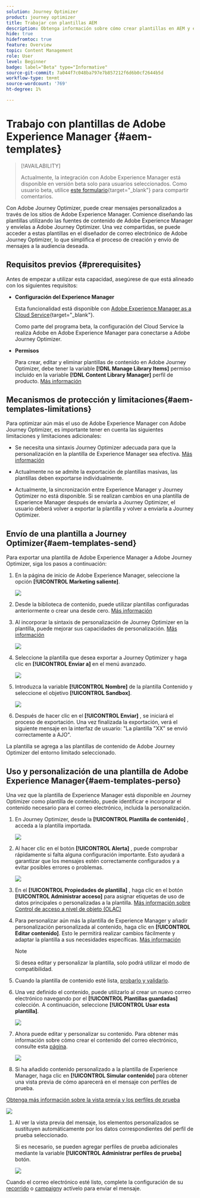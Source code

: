 ```yaml
---
solution: Journey Optimizer
product: journey optimizer
title: Trabajar con plantillas AEM
description: Obtenga información sobre cómo crear plantillas en AEM y exportarlas a Journey Optimizer
hide: true
hidefromtoc: true
feature: Overview
topic: Content Management
role: User
level: Beginner
badge: label="Beta" type="Informative"
source-git-commit: 7a044f7c048ba797e7b857212f6d6b0cf2644b5d
workflow-type: tm+mt
source-wordcount: '769'
ht-degree: 1%

---
```


# Trabajo con plantillas de Adobe Experience Manager {#aem-templates}

>[!AVAILABILITY]
>
>Actualmente, la integración con Adobe Experience Manager está disponible en versión beta solo para usuarios seleccionados.
> Como usuario beta, utilice [este formulario](https://forms.office.com/pages/responsepage.aspx?id=Wht7-jR7h0OUrtLBeN7O4Wf0cbVTQ3tCpW_unE-w8-JUN1FaNlAzNkhPSUdaSkJXVFRCNTRJNVRFSy4u){target="_blank"} para compartir comentarios.

Con Adobe Journey Optimizer, puede crear mensajes personalizados a través de los sitios de Adobe Experience Manager. Comience diseñando las plantillas utilizando las fuentes de contenido de Adobe Experience Manager y envíelas a Adobe Journey Optimizer. Una vez compartidas, se puede acceder a estas plantillas en el diseñador de correo electrónico de Adobe Journey Optimizer, lo que simplifica el proceso de creación y envío de mensajes a la audiencia deseada.

## Requisitos previos {#prerequisites}

Antes de empezar a utilizar esta capacidad, asegúrese de que está alineado con los siguientes requisitos:

* **Configuración del Experience Manager**

   Esta funcionalidad está disponible con [Adobe Experience Manager as a Cloud Service](https://experienceleague.adobe.com/docs/experience-manager-cloud-service/content/overview/introduction.html){target="_blank"}.

   Como parte del programa beta, la configuración del Cloud Service la realiza Adobe en Adobe Experience Manager para conectarse a Adobe Journey Optimizer.

* **Permisos**

   Para crear, editar y eliminar plantillas de contenido en Adobe Journey Optimizer, debe tener la variable **[!DNL Manage Library Items]** permiso incluido en la variable **[!DNL Content Library Manager]** perfil de producto. [Más información](../administration/ootb-product-profiles.md#content-library-manager)

## Mecanismos de protección y limitaciones{#aem-templates-limitations}

Para optimizar aún más el uso de Adobe Experience Manager con Adobe Journey Optimizer, es importante tener en cuenta las siguientes limitaciones y limitaciones adicionales:

* Se necesita una sintaxis Journey Optimizer adecuada para que la personalización en la plantilla de Experience Manager sea efectiva. [Más información](../personalization/personalization-syntax.md)

* Actualmente no se admite la exportación de plantillas masivas, las plantillas deben exportarse individualmente.

* Actualmente, la sincronización entre Experience Manager y Journey Optimizer no está disponible. Si se realizan cambios en una plantilla de Experience Manager después de enviarla a Journey Optimizer, el usuario deberá volver a exportar la plantilla y volver a enviarla a Journey Optimizer.

## Envío de una plantilla a Journey Optimizer{#aem-templates-send}

Para exportar una plantilla de Adobe Experience Manager a Adobe Journey Optimizer, siga los pasos a continuación:

1. En la página de inicio de Adobe Experience Manager, seleccione la opción **[!UICONTROL Marketing saliente]**.

   ![](assets/aem-outbound-menu.png)

1. Desde la biblioteca de contenido, puede utilizar plantillas configuradas anteriormente o crear una desde cero. [Más información](https://experienceleague.adobe.com/docs/experience-manager-65/authoring/authoring/managing-pages.html?lang=en#creating-a-new-page)

1. Al incorporar la sintaxis de personalización de Journey Optimizer en la plantilla, puede mejorar sus capacidades de personalización. [Más información](../personalization/personalization-syntax.md)

   ![](assets/aem_ajo_4.png)

1. Seleccione la plantilla que desea exportar a Journey Optimizer y haga clic en **[!UICONTROL Enviar a]** en el menú avanzado.

   ![](assets/aem-advanced-menu.png)

1. Introduzca la variable **[!UICONTROL Nombre]** de la plantilla Contenido y seleccione el objetivo **[!UICONTROL Sandbox]**.

   ![](assets/aem-send-template-settings.png)

1. Después de hacer clic en el **[!UICONTROL Enviar]** , se iniciará el proceso de exportación. Una vez finalizada la exportación, verá el siguiente mensaje en la interfaz de usuario: &quot;La plantilla &quot;XX&quot; se envió correctamente a AJO&quot;.

La plantilla se agrega a las plantillas de contenido de Adobe Journey Optimizer del entorno limitado seleccionado.

## Uso y personalización de una plantilla de Adobe Experience Manager{#aem-templates-perso}

Una vez que la plantilla de Experience Manager está disponible en Journey Optimizer como plantilla de contenido, puede identificar e incorporar el contenido necesario para el correo electrónico, incluida la personalización.

1. En Journey Optimizer, desde la **[!UICONTROL Plantilla de contenido]** , acceda a la plantilla importada.

   ![](assets/aem_ajo_1.png)

1. Al hacer clic en el botón **[!UICONTROL Alerta]** , puede comprobar rápidamente si falta alguna configuración importante. Esto ayudará a garantizar que los mensajes estén correctamente configurados y a evitar posibles errores o problemas.

   ![](assets/aem_ajo_2.png)

1. En el **[!UICONTROL Propiedades de plantilla]** , haga clic en el botón **[!UICONTROL Administrar acceso]** para asignar etiquetas de uso de datos principales o personalizadas a la plantilla. [Más información sobre Control de acceso a nivel de objeto (OLAC)](../administration/object-based-access.md)

1. Para personalizar aún más la plantilla de Experience Manager y añadir personalización personalizada al contenido, haga clic en **[!UICONTROL Editar contenido]**. Esto le permitirá realizar cambios fácilmente y adaptar la plantilla a sus necesidades específicas. [Más información](get-started-email-design.md)

   >[!NOTE]
   >
   > Si desea editar y personalizar la plantilla, solo podrá utilizar el modo de compatibilidad.

1. Cuando la plantilla de contenido esté lista, [probarlo y validarlo](content-templates.md#test-template).

1. Una vez definido el contenido, puede utilizarlo al crear un nuevo correo electrónico navegando por el **[!UICONTROL Plantillas guardadas]** colección. A continuación, seleccione **[!UICONTROL Usar esta plantilla]**.

   ![](assets/aem_ajo_3.png)

1. Ahora puede editar y personalizar su contenido. Para obtener más información sobre cómo crear el contenido del correo electrónico, consulte esta [página](content-from-scratch.md).

   ![](assets/aem_ajo_5.png)

1. Si ha añadido contenido personalizado a la plantilla de Experience Manager, haga clic en **[!UICONTROL Simular contenido]** para obtener una vista previa de cómo aparecerá en el mensaje con perfiles de prueba.

[Obtenga más información sobre la vista previa y los perfiles de prueba](../email/preview.md)

   ![](assets/aem_ajo_6.png)

1. Al ver la vista previa del mensaje, los elementos personalizados se sustituyen automáticamente por los datos correspondientes del perfil de prueba seleccionado.

   Si es necesario, se pueden agregar perfiles de prueba adicionales mediante la variable **[!UICONTROL Administrar perfiles de prueba]** botón.

   ![](assets/aem_ajo_7.png)

Cuando el correo electrónico esté listo, complete la configuración de su [recorrido](../building-journeys/journey-gs.md) o [campaign](../campaigns/create-campaign.md)y actívelo para enviar el mensaje.
